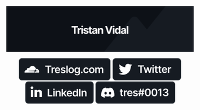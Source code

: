 <img src="./banner2.svg">
<p align="center">
 <a href="https://treslog.com" target="_blank"><img src="./web2.svg"></a>
 <a href="https://twitter.com/treslog" target="_blank"><img src="./twitter2.svg"></a>
 <a href="https://linkedin.com/in/tri" target="_blank"><img src="./linkedin2.svg"></a>
 <a href="https://discord.com" target="_blank"><img src="./discord2.svg"></a>
</p>
